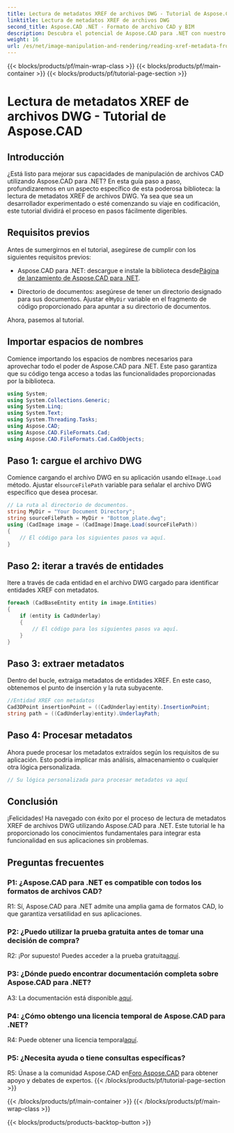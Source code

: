 ```yaml
---
title: Lectura de metadatos XREF de archivos DWG - Tutorial de Aspose.CAD
linktitle: Lectura de metadatos XREF de archivos DWG
second_title: Aspose.CAD .NET - Formato de archivo CAD y BIM
description: Descubra el potencial de Aspose.CAD para .NET con nuestro tutorial paso a paso sobre cómo leer metadatos XREF de archivos DWG.
weight: 16
url: /es/net/image-manipulation-and-rendering/reading-xref-metadata-from-dwg/
---
```


{{< blocks/products/pf/main-wrap-class >}}
{{< blocks/products/pf/main-container >}}
{{< blocks/products/pf/tutorial-page-section >}}

# Lectura de metadatos XREF de archivos DWG - Tutorial de Aspose.CAD

## Introducción

¿Está listo para mejorar sus capacidades de manipulación de archivos CAD utilizando Aspose.CAD para .NET? En esta guía paso a paso, profundizaremos en un aspecto específico de esta poderosa biblioteca: la lectura de metadatos XREF de archivos DWG. Ya sea que sea un desarrollador experimentado o esté comenzando su viaje en codificación, este tutorial dividirá el proceso en pasos fácilmente digeribles.

## Requisitos previos

Antes de sumergirnos en el tutorial, asegúrese de cumplir con los siguientes requisitos previos:

-  Aspose.CAD para .NET: descargue e instale la biblioteca desde[Página de lanzamiento de Aspose.CAD para .NET](https://releases.aspose.com/cad/net/).

-  Directorio de documentos: asegúrese de tener un directorio designado para sus documentos. Ajustar el`MyDir` variable en el fragmento de código proporcionado para apuntar a su directorio de documentos.

Ahora, pasemos al tutorial.

## Importar espacios de nombres

Comience importando los espacios de nombres necesarios para aprovechar todo el poder de Aspose.CAD para .NET. Este paso garantiza que su código tenga acceso a todas las funcionalidades proporcionadas por la biblioteca.

```csharp
using System;
using System.Collections.Generic;
using System.Linq;
using System.Text;
using System.Threading.Tasks;
using Aspose.CAD;
using Aspose.CAD.FileFormats.Cad;
using Aspose.CAD.FileFormats.Cad.CadObjects;
```

## Paso 1: cargue el archivo DWG

 Comience cargando el archivo DWG en su aplicación usando el`Image.Load` método. Ajustar el`sourceFilePath` variable para señalar el archivo DWG específico que desea procesar.

```csharp
// La ruta al directorio de documentos.
string MyDir = "Your Document Directory";
string sourceFilePath = MyDir + "Bottom_plate.dwg";
using (CadImage image = (CadImage)Image.Load(sourceFilePath))
{
    // El código para los siguientes pasos va aquí.
}
```

## Paso 2: iterar a través de entidades

Itere a través de cada entidad en el archivo DWG cargado para identificar entidades XREF con metadatos.

```csharp
foreach (CadBaseEntity entity in image.Entities)
{
    if (entity is CadUnderlay)
    {
        // El código para los siguientes pasos va aquí.
    }
}
```

## Paso 3: extraer metadatos

Dentro del bucle, extraiga metadatos de entidades XREF. En este caso, obtenemos el punto de inserción y la ruta subyacente.

```csharp
//Entidad XREF con metadatos
Cad3DPoint insertionPoint = ((CadUnderlay)entity).InsertionPoint;
string path = ((CadUnderlay)entity).UnderlayPath;
```

## Paso 4: Procesar metadatos

Ahora puede procesar los metadatos extraídos según los requisitos de su aplicación. Esto podría implicar más análisis, almacenamiento o cualquier otra lógica personalizada.

```csharp
// Su lógica personalizada para procesar metadatos va aquí
```

## Conclusión

¡Felicidades! Ha navegado con éxito por el proceso de lectura de metadatos XREF de archivos DWG utilizando Aspose.CAD para .NET. Este tutorial le ha proporcionado los conocimientos fundamentales para integrar esta funcionalidad en sus aplicaciones sin problemas.

## Preguntas frecuentes

### P1: ¿Aspose.CAD para .NET es compatible con todos los formatos de archivos CAD?

R1: Sí, Aspose.CAD para .NET admite una amplia gama de formatos CAD, lo que garantiza versatilidad en sus aplicaciones.

### P2: ¿Puedo utilizar la prueba gratuita antes de tomar una decisión de compra?

 R2: ¡Por supuesto! Puedes acceder a la prueba gratuita[aquí](https://releases.aspose.com/).

### P3: ¿Dónde puedo encontrar documentación completa sobre Aspose.CAD para .NET?

 A3: La documentación está disponible.[aquí](https://reference.aspose.com/cad/net/).

### P4: ¿Cómo obtengo una licencia temporal de Aspose.CAD para .NET?

 R4: Puede obtener una licencia temporal[aquí](https://purchase.aspose.com/temporary-license/).

### P5: ¿Necesita ayuda o tiene consultas específicas?

 R5: Únase a la comunidad Aspose.CAD en[Foro Aspose.CAD](https://forum.aspose.com/c/cad/19) para obtener apoyo y debates de expertos.
{{< /blocks/products/pf/tutorial-page-section >}}

{{< /blocks/products/pf/main-container >}}
{{< /blocks/products/pf/main-wrap-class >}}

{{< blocks/products/products-backtop-button >}}
